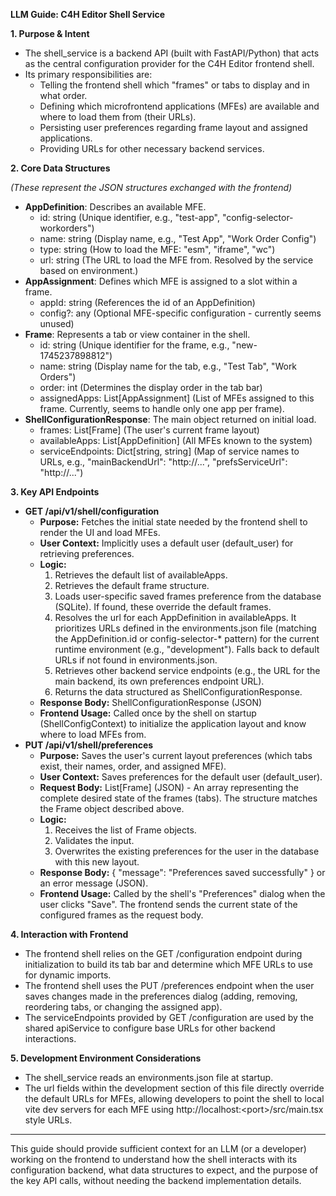 **LLM Guide: C4H Editor Shell Service**

**1\. Purpose & Intent**

* The shell\_service is a backend API (built with FastAPI/Python) that acts as the central configuration provider for the C4H Editor frontend shell.  
* Its primary responsibilities are:  
  * Telling the frontend shell which "frames" or tabs to display and in what order.  
  * Defining which microfrontend applications (MFEs) are available and where to load them from (their URLs).  
  * Persisting user preferences regarding frame layout and assigned applications.  
  * Providing URLs for other necessary backend services.

**2\. Core Data Structures**

*(These represent the JSON structures exchanged with the frontend)*

* **AppDefinition**: Describes an available MFE.  
  * id: string (Unique identifier, e.g., "test-app", "config-selector-workorders")  
  * name: string (Display name, e.g., "Test App", "Work Order Config")  
  * type: string (How to load the MFE: "esm", "iframe", "wc")  
  * url: string (The URL to load the MFE from. Resolved by the service based on environment.)  
* **AppAssignment**: Defines which MFE is assigned to a slot within a frame.  
  * appId: string (References the id of an AppDefinition)  
  * config?: any (Optional MFE-specific configuration \- currently seems unused)  
* **Frame**: Represents a tab or view container in the shell.  
  * id: string (Unique identifier for the frame, e.g., "new-1745237898812")  
  * name: string (Display name for the tab, e.g., "Test Tab", "Work Orders")  
  * order: int (Determines the display order in the tab bar)  
  * assignedApps: List\[AppAssignment\] (List of MFEs assigned to this frame. Currently, seems to handle only one app per frame).  
* **ShellConfigurationResponse**: The main object returned on initial load.  
  * frames: List\[Frame\] (The user's current frame layout)  
  * availableApps: List\[AppDefinition\] (All MFEs known to the system)  
  * serviceEndpoints: Dict\[string, string\] (Map of service names to URLs, e.g., "mainBackendUrl": "http://...", "prefsServiceUrl": "http://...")

**3\. Key API Endpoints**

* **GET /api/v1/shell/configuration**  
  * **Purpose:** Fetches the initial state needed by the frontend shell to render the UI and load MFEs.  
  * **User Context:** Implicitly uses a default user (default\_user) for retrieving preferences.  
  * **Logic:**  
    1. Retrieves the default list of availableApps.  
    2. Retrieves the default frame structure.  
    3. Loads user-specific saved frames preference from the database (SQLite). If found, these override the default frames.  
    4. Resolves the url for each AppDefinition in availableApps. It prioritizes URLs defined in the environments.json file (matching the AppDefinition.id or config-selector-\* pattern) for the current runtime environment (e.g., "development"). Falls back to default URLs if not found in environments.json.  
    5. Retrieves other backend service endpoints (e.g., the URL for the main backend, its own preferences endpoint URL).  
    6. Returns the data structured as ShellConfigurationResponse.  
  * **Response Body:** ShellConfigurationResponse (JSON)  
  * **Frontend Usage:** Called once by the shell on startup (ShellConfigContext) to initialize the application layout and know where to load MFEs from.  
* **PUT /api/v1/shell/preferences**  
  * **Purpose:** Saves the user's current layout preferences (which tabs exist, their names, order, and assigned MFE).  
  * **User Context:** Saves preferences for the default user (default\_user).  
  * **Request Body:** List\[Frame\] (JSON) \- An array representing the complete desired state of the frames (tabs). The structure matches the Frame object described above.  
  * **Logic:**  
    1. Receives the list of Frame objects.  
    2. Validates the input.  
    3. Overwrites the existing preferences for the user in the database with this new layout.  
  * **Response Body:** { "message": "Preferences saved successfully" } or an error message (JSON).  
  * **Frontend Usage:** Called by the shell's "Preferences" dialog when the user clicks "Save". The frontend sends the current state of the configured frames as the request body.

**4\. Interaction with Frontend**

* The frontend shell relies on the GET /configuration endpoint during initialization to build its tab bar and determine which MFE URLs to use for dynamic imports.  
* The frontend shell uses the PUT /preferences endpoint when the user saves changes made in the preferences dialog (adding, removing, reordering tabs, or changing the assigned app).  
* The serviceEndpoints provided by GET /configuration are used by the shared apiService to configure base URLs for other backend interactions.

**5\. Development Environment Considerations**

* The shell\_service reads an environments.json file at startup.  
* The url fields within the development section of this file directly override the default URLs for MFEs, allowing developers to point the shell to local vite dev servers for each MFE using http://localhost:\<port\>/src/main.tsx style URLs.

---

This guide should provide sufficient context for an LLM (or a developer) working on the frontend to understand how the shell interacts with its configuration backend, what data structures to expect, and the purpose of the key API calls, without needing the backend implementation details.